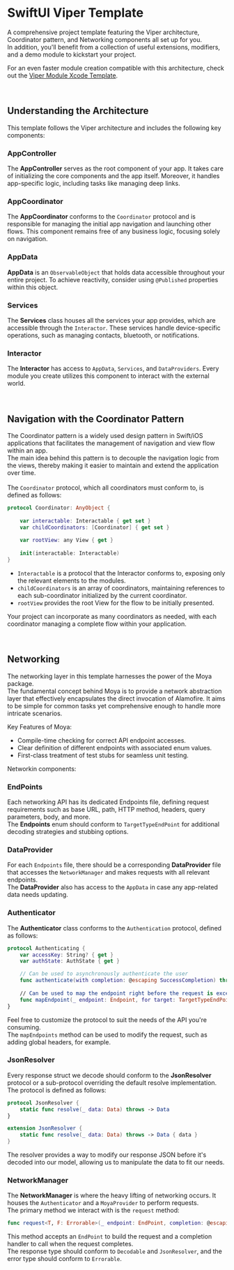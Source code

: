 # SwiftUI Viper Template

A comprehensive project template featuring the Viper architecture, Coordinator pattern, and Networking components all set up for you.<br/>
In addition, you'll benefit from a collection of useful extensions, modifiers, and a demo module to kickstart your project.

For an even faster module creation compatible with this architecture, check out the [Viper Module Xcode Template](https://github.com/TelemTobi/Viper-Module-Xcode-Template.git).

<br/>

## Understanding the Architecture

This template follows the Viper architecture and includes the following key components:

### AppController
The **AppController** serves as the root component of your app. It takes care of initializing the core components and the app itself. Moreover, it handles app-specific logic, including tasks like managing deep links.

### AppCoordinator
The **AppCoordinator** conforms to the `Coordinator` protocol and is responsible for managing the initial app navigation and launching other flows. This component remains free of any business logic, focusing solely on navigation.

### AppData
**AppData** is an `ObservableObject` that holds data accessible throughout your entire project. To achieve reactivity, consider using `@Published` properties within this object.

### Services
The **Services** class houses all the services your app provides, which are accessible through the `Interactor`. These services handle device-specific operations, such as managing contacts, bluetooth, or notifications.

### Interactor
The **Interactor** has access to `AppData`, `Services`, and `DataProviders`. Every module you create utilizes this component to interact with the external world.

<br/>

## Navigation with the Coordinator Pattern

The Coordinator pattern is a widely used design pattern in Swift/iOS applications that facilitates the management of navigation and view flow within an app.<br/>
The main idea behind this pattern is to decouple the navigation logic from the views, thereby making it easier to maintain and extend the application over time.
<br/><br/>
The `Coordinator` protocol, which all coordinators must conform to, is defined as follows:
```swift
protocol Coordinator: AnyObject {
    
    var interactable: Interactable { get set }
    var childCoordinators: [Coordinator] { get set }
    
    var rootView: any View { get }
    
    init(interactable: Interactable)
}
```
- `Interactable` is a protocol that the Interactor conforms to, exposing only the relevant elements to the modules.
- `childCoordinators` is an array of coordinators, maintaining references to each sub-coordinator initialized by the current coordinator.
- `rootView` provides the root View for the flow to be initially presented.

Your project can incorporate as many coordinators as needed, with each coordinator managing a complete flow within your application.

<br/>

## Networking

The networking layer in this template harnesses the power of the Moya package.<br/>
The fundamental concept behind Moya is to provide a network abstraction layer that effectively encapsulates the direct invocation of Alamofire. It aims to be simple for common tasks yet comprehensive enough to handle more intricate scenarios.

Key Features of Moya:

- Compile-time checking for correct API endpoint accesses.
- Clear definition of different endpoints with associated enum values.
- First-class treatment of test stubs for seamless unit testing.

Networkin components:

### EndPoints
Each networking API has its dedicated Endpoints file, defining request requirements such as base URL, path, HTTP method, headers, query parameters, body, and more.<br/>
The **Endpoints** enum should conform to `TargetTypeEndPoint` for additional decoding strategies and stubbing options.

### DataProvider
For each `Endpoints` file, there should be a corresponding **DataProvider** file that accesses the `NetworkManager` and makes requests with all relevant endpoints.<br/>
The **DataProvider** also has access to the `AppData` in case any app-related data needs updating.

### Authenticator
The **Authenticator** class conforms to the `Authentication` protocol, defined as follows:
```swift
protocol Authenticating {
    var accessKey: String? { get }
    var authState: AuthState { get }

    // Can be used to asynchronously authenticate the user
    func authenticate(with completion: @escaping SuccessCompletion) throws
    
    // Can be used to map the endpoint right before the request is excecuted
    func mapEndpoint(_ endpoint: Endpoint, for target: TargetTypeEndPoint) -> Endpoint
}
```
Feel free to customize the protocol to suit the needs of the API you're consuming.<br/>
The `mapEndpoints` method can be used to modify the request, such as adding global headers, for example.

### JsonResolver
Every response struct we decode should conform to the **JsonResolver** protocol or a sub-protocol overriding the default resolve implementation.<br/>
The protocol is defined as follows:
```swift
protocol JsonResolver {
    static func resolve(_ data: Data) throws -> Data
}

extension JsonResolver {
    static func resolve(_ data: Data) throws -> Data { data }
}
```
The resolver provides a way to modify our response JSON before it's decoded into our model, allowing us to manipulate the data to fit our needs.

### NetworkManager
The **NetworkManager** is where the heavy lifting of networking occurs. It houses the `Authenticator` and a `MoyaProvider` to perform requests.<br/>
The primary method we interact with is the `request` method:
```swift
func request<T, F: Errorable>(_ endpoint: EndPoint, completion: @escaping (Result<T, F>) -> Void) where T: Decodable, T: JsonResolver
```
This method accepts an `EndPoint` to build the request and a completion handler to call when the request completes.<br/>
The response type should conform to `Decodable` and `JsonResolver`, and the error type should conform to `Errorable`.
